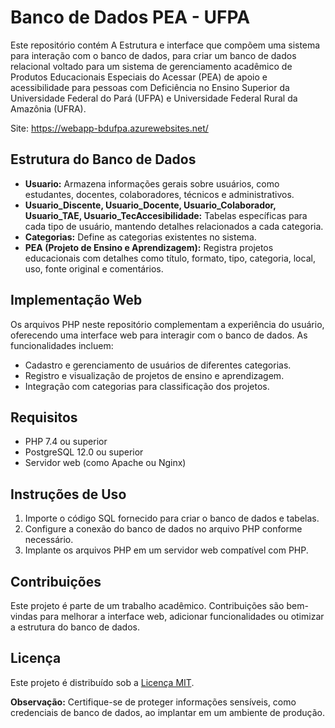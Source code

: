 # Banco de Dados PEA - UFPA

Este repositório contém A Estrutura e interface que compõem uma sistema para interação com o banco de dados, para criar um banco de dados relacional voltado para um sistema de gerenciamento acadêmico de Produtos Educacionais Especiais do Acessar (PEA) de apoio e acessibilidade para pessoas com Deficiência no Ensino Superior da Universidade Federal do Pará (UFPA) e Universidade Federal Rural da Amazônia (UFRA).

Site: <a href="https://webapp-bdufpa.azurewebsites.net/">https://webapp-bdufpa.azurewebsites.net/</a>

## Estrutura do Banco de Dados
- **Usuario:** Armazena informações gerais sobre usuários, como estudantes, docentes, colaboradores, técnicos e administrativos.
- **Usuario_Discente, Usuario_Docente, Usuario_Colaborador, Usuario_TAE, Usuario_TecAccesibilidade:** Tabelas específicas para cada tipo de usuário, mantendo detalhes relacionados a cada categoria.
- **Categorias:** Define as categorias existentes no sistema.
- **PEA (Projeto de Ensino e Aprendizagem):** Registra projetos educacionais com detalhes como título, formato, tipo, categoria, local, uso, fonte original e comentários.

## Implementação Web
Os arquivos PHP neste repositório complementam a experiência do usuário, oferecendo uma interface web para interagir com o banco de dados. As funcionalidades incluem:
- Cadastro e gerenciamento de usuários de diferentes categorias.
- Registro e visualização de projetos de ensino e aprendizagem.
- Integração com categorias para classificação dos projetos.

## Requisitos
- PHP 7.4 ou superior
- PostgreSQL 12.0 ou superior
- Servidor web (como Apache ou Nginx)

## Instruções de Uso
1. Importe o código SQL fornecido para criar o banco de dados e tabelas.
2. Configure a conexão do banco de dados no arquivo PHP conforme necessário.
3. Implante os arquivos PHP em um servidor web compatível com PHP.

## Contribuições
Este projeto é parte de um trabalho acadêmico. Contribuições são bem-vindas para melhorar a interface web, adicionar funcionalidades ou otimizar a estrutura do banco de dados.

## Licença
Este projeto é distribuído sob a [Licença MIT](LICENSE).

**Observação:** Certifique-se de proteger informações sensíveis, como credenciais de banco de dados, ao implantar em um ambiente de produção.



